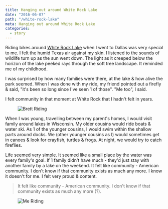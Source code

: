 ```yaml
---
title: Hanging out around White Rock Lake
date: "2016-06-07"
path: "/white-rock-lake"
meta: Hanging out around White Rock Lake
categories:
  - story
---
```


Riding bikes around [White Rock Lake](https://en.wikipedia.org/wiki/White_Rock_Lake) when I went to Dallas was very special to me. I felt the humid Texas air against my skin. I listened to the sounds of wildlife turn up as the sun went down. The light as it creeped below the horizon of the lake peeked rays through the soft tree landscape. It reminded me of my childhood.

I was surprised by how many families were there, at the lake & how alive the park seemed. When I was done with my ride, my friend pointed out a firefly & said, "it's been so long since I've seen 1 of those". "Me too", I said.

I felt community in that moment at White Rock that I hadn't felt in years.

<figure>
	<img src="https://yowainwright.imgix.net/white-rock-lake/brett-riding.jpg" alt="Brett Riding" />
</figure>

When I was young, travelling between my parent's homes, I would visit family around lakes in Wisconsin. My older cousins would ride boats & water ski. As 1 of the younger cousins, I would swim within the shallow parts around docks. We (other younger cousins as I) would sometimes get in canoes & look for crayfish, turtles & frogs. At night, we would try to catch fireflies.

Life seemed very simple. It seemed like a small place by the water was every family's goal. If 1 family didn't have much - they'd just stay with another family by a lake on the weekend. It felt like community - American community. I don't know if that community exists as much any more. I know it doesn't for me. I felt very proud & content.

> It felt like community - American community. I don't know if that community exists as much any more (?).

<figure>
	<img src="https://yowainwright.imgix.net/white-rock-lake/me-riding.jpg" alt="Me Riding" />
</figure>
